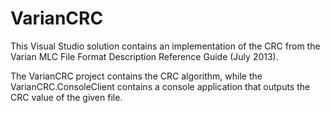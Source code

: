 # VarianCRC

This Visual Studio solution contains an implementation of the CRC
from the Varian MLC File Format Description Reference Guide (July 2013).

The VarianCRC project contains the CRC algorithm,
while the VarianCRC.ConsoleClient contains a console application
that outputs the CRC value of the given file.
